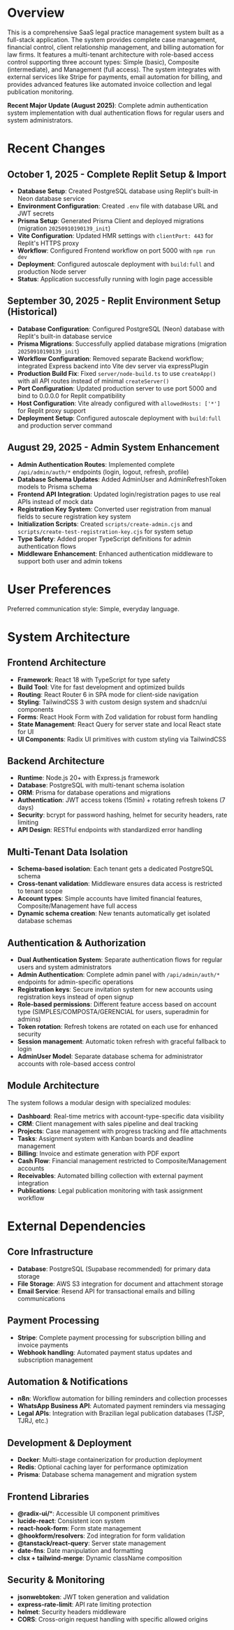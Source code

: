 # Overview

This is a comprehensive SaaS legal practice management system built as a full-stack application. The system provides complete case management, financial control, client relationship management, and billing automation for law firms. It features a multi-tenant architecture with role-based access control supporting three account types: Simple (basic), Composite (intermediate), and Management (full access). The system integrates with external services like Stripe for payments, email automation for billing, and provides advanced features like automated invoice collection and legal publication monitoring.

**Recent Major Update (August 2025)**: Complete admin authentication system implementation with dual authentication flows for regular users and system administrators.

# Recent Changes

## October 1, 2025 - Complete Replit Setup & Import
- **Database Setup**: Created PostgreSQL database using Replit's built-in Neon database service
- **Environment Configuration**: Created `.env` file with database URL and JWT secrets
- **Prisma Setup**: Generated Prisma Client and deployed migrations (migration `20250910190139_init`)
- **Vite Configuration**: Updated HMR settings with `clientPort: 443` for Replit's HTTPS proxy
- **Workflow**: Configured Frontend workflow on port 5000 with `npm run dev`
- **Deployment**: Configured autoscale deployment with `build:full` and production Node server
- **Status**: Application successfully running with login page accessible

## September 30, 2025 - Replit Environment Setup (Historical)
- **Database Configuration**: Configured PostgreSQL (Neon) database with Replit's built-in database service
- **Prisma Migrations**: Successfully applied database migrations (migration `20250910190139_init`)
- **Workflow Configuration**: Removed separate Backend workflow; integrated Express backend into Vite dev server via expressPlugin
- **Production Build Fix**: Fixed `server/node-build.ts` to use `createApp()` with all API routes instead of minimal `createServer()`
- **Port Configuration**: Updated production server to use port 5000 and bind to 0.0.0.0 for Replit compatibility
- **Host Configuration**: Vite already configured with `allowedHosts: ['*']` for Replit proxy support
- **Deployment Setup**: Configured autoscale deployment with `build:full` and production server command

## August 29, 2025 - Admin System Enhancement
- **Admin Authentication Routes**: Implemented complete `/api/admin/auth/*` endpoints (login, logout, refresh, profile)
- **Database Schema Updates**: Added AdminUser and AdminRefreshToken models to Prisma schema
- **Frontend API Integration**: Updated login/registration pages to use real APIs instead of mock data
- **Registration Key System**: Converted user registration from manual fields to secure registration key system
- **Initialization Scripts**: Created `scripts/create-admin.cjs` and `scripts/create-test-registration-key.cjs` for system setup
- **Type Safety**: Added proper TypeScript definitions for admin authentication flows
- **Middleware Enhancement**: Enhanced authentication middleware to support both user and admin tokens

# User Preferences

Preferred communication style: Simple, everyday language.

# System Architecture

## Frontend Architecture
- **Framework**: React 18 with TypeScript for type safety
- **Build Tool**: Vite for fast development and optimized builds
- **Routing**: React Router 6 in SPA mode for client-side navigation
- **Styling**: TailwindCSS 3 with custom design system and shadcn/ui components
- **Forms**: React Hook Form with Zod validation for robust form handling
- **State Management**: React Query for server state and local React state for UI
- **UI Components**: Radix UI primitives with custom styling via TailwindCSS

## Backend Architecture
- **Runtime**: Node.js 20+ with Express.js framework
- **Database**: PostgreSQL with multi-tenant schema isolation
- **ORM**: Prisma for database operations and migrations
- **Authentication**: JWT access tokens (15min) + rotating refresh tokens (7 days)
- **Security**: bcrypt for password hashing, helmet for security headers, rate limiting
- **API Design**: RESTful endpoints with standardized error handling

## Multi-Tenant Data Isolation
- **Schema-based isolation**: Each tenant gets a dedicated PostgreSQL schema
- **Cross-tenant validation**: Middleware ensures data access is restricted to tenant scope
- **Account types**: Simple accounts have limited financial features, Composite/Management have full access
- **Dynamic schema creation**: New tenants automatically get isolated database schemas

## Authentication & Authorization
- **Dual Authentication System**: Separate authentication flows for regular users and system administrators
- **Admin Authentication**: Complete admin panel with `/api/admin/auth/*` endpoints for admin-specific operations
- **Registration keys**: Secure invitation system for new accounts using registration keys instead of open signup
- **Role-based permissions**: Different feature access based on account type (SIMPLES/COMPOSTA/GERENCIAL for users, superadmin for admins)
- **Token rotation**: Refresh tokens are rotated on each use for enhanced security
- **Session management**: Automatic token refresh with graceful fallback to login
- **AdminUser Model**: Separate database schema for administrator accounts with role-based access control

## Module Architecture
The system follows a modular design with specialized modules:
- **Dashboard**: Real-time metrics with account-type-specific data visibility
- **CRM**: Client management with sales pipeline and deal tracking
- **Projects**: Case management with progress tracking and file attachments
- **Tasks**: Assignment system with Kanban boards and deadline management
- **Billing**: Invoice and estimate generation with PDF export
- **Cash Flow**: Financial management restricted to Composite/Management accounts
- **Receivables**: Automated billing collection with external payment integration
- **Publications**: Legal publication monitoring with task assignment workflow

# External Dependencies

## Core Infrastructure
- **Database**: PostgreSQL (Supabase recommended) for primary data storage
- **File Storage**: AWS S3 integration for document and attachment storage
- **Email Service**: Resend API for transactional emails and billing communications

## Payment Processing
- **Stripe**: Complete payment processing for subscription billing and invoice payments
- **Webhook handling**: Automated payment status updates and subscription management

## Automation & Notifications
- **n8n**: Workflow automation for billing reminders and collection processes
- **WhatsApp Business API**: Automated payment reminders via messaging
- **Legal APIs**: Integration with Brazilian legal publication databases (TJSP, TJRJ, etc.)

## Development & Deployment
- **Docker**: Multi-stage containerization for production deployment
- **Redis**: Optional caching layer for performance optimization
- **Prisma**: Database schema management and migration system

## Frontend Libraries
- **@radix-ui/***: Accessible UI component primitives
- **lucide-react**: Consistent icon system
- **react-hook-form**: Form state management
- **@hookform/resolvers**: Zod integration for form validation
- **@tanstack/react-query**: Server state management
- **date-fns**: Date manipulation and formatting
- **clsx + tailwind-merge**: Dynamic className composition

## Security & Monitoring
- **jsonwebtoken**: JWT token generation and validation
- **express-rate-limit**: API rate limiting protection
- **helmet**: Security headers middleware
- **CORS**: Cross-origin request handling with specific allowed origins